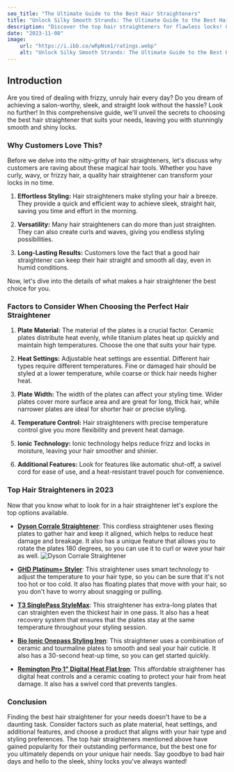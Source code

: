 ```yaml
---
seo_title: "The Ultimate Guide to the Best Hair Straighteners"
title: "Unlock Silky Smooth Strands: The Ultimate Guide to the Best Hair Straighteners"
description: "Discover the top hair straighteners for flawless locks! Get the sleek and shiny hair you desire with our expert recommendations."
date: "2023-11-08"
image:
    url: "https://i.ibb.co/wRpNsm1/ratings.webp"
    alt: "Unlock Silky Smooth Strands: The Ultimate Guide to the Best Hair Straighteners"
---
```


## Introduction

Are you tired of dealing with frizzy, unruly hair every day? Do you dream of achieving a salon-worthy, sleek, and straight look without the hassle? Look no further! In this comprehensive guide, we'll unveil the secrets to choosing the best hair straightener that suits your needs, leaving you with stunningly smooth and shiny locks.

### Why Customers Love This? ##

Before we delve into the nitty-gritty of hair straighteners, let's discuss why customers are raving about these magical hair tools. Whether you have curly, wavy, or frizzy hair, a quality hair straightener can transform your locks in no time.

1. **Effortless Styling:** Hair straighteners make styling your hair a breeze. They provide a quick and efficient way to achieve sleek, straight hair, saving you time and effort in the morning.

2. **Versatility:** Many hair straighteners can do more than just straighten. They can also create curls and waves, giving you endless styling possibilities.

3. **Long-Lasting Results:** Customers love the fact that a good hair straightener can keep their hair straight and smooth all day, even in humid conditions.

Now, let's dive into the details of what makes a hair straightener the best choice for you.

### Factors to Consider When Choosing the Perfect Hair Straightener ###

1. **Plate Material:** The material of the plates is a crucial factor. Ceramic plates distribute heat evenly, while titanium plates heat up quickly and maintain high temperatures. Choose the one that suits your hair type.

2. **Heat Settings:** Adjustable heat settings are essential. Different hair types require different temperatures. Fine or damaged hair should be styled at a lower temperature, while coarse or thick hair needs higher heat.

3. **Plate Width:** The width of the plates can affect your styling time. Wider plates cover more surface area and are great for long, thick hair, while narrower plates are ideal for shorter hair or precise styling.

4. **Temperature Control:** Hair straighteners with precise temperature control give you more flexibility and prevent heat damage.

5. **Ionic Technology:** Ionic technology helps reduce frizz and locks in moisture, leaving your hair smoother and shinier.

6. **Additional Features:** Look for features like automatic shut-off, a swivel cord for ease of use, and a heat-resistant travel pouch for convenience.

### Top Hair Straighteners in 2023 ###

Now that you know what to look for in a hair straightener let's explore the top options available.

- [**Dyson Corrale Straightener**](https://www.amazon.com/Dyson-Corrale-Hair-Straightener/dp/B086V1LN7M): This cordless straightener uses flexing plates to gather hair and keep it aligned, which helps to reduce heat damage and breakage. It also has a unique feature that allows you to rotate the plates 180 degrees, so you can use it to curl or wave your hair as well.
![Dyson Corrale Straightener](https://m.media-amazon.com/images/I/6170hdsn+1L._SX522_.jpg)

- [**GHD Platinum+ Styler**](https://www.ghdhair.com/au/hair-straighteners/ghd-platinum-plus-black-styler-hair-straightener-p-453): This straightener uses smart technology to adjust the temperature to your hair type, so you can be sure that it's not too hot or too cold. It also has floating plates that move with your hair, so you don't have to worry about snagging or pulling.

- [**T3 SinglePass StyleMax**](https://www.t3micro.com/product/singlepass-stylemax-1-inch-flat-iron): This straightener has extra-long plates that can straighten even the thickest hair in one pass. It also has a heat recovery system that ensures that the plates stay at the same temperature throughout your styling session.

- [**Bio Ionic Onepass Styling Iron**](https://www.walmart.com/ip/Bio-Ionic-OnePass-Styling-1-5-Ceramic-Flat-Iron-Hair-Straightener-Black/133917273): This straightener uses a combination of ceramic and tourmaline plates to smooth and seal your hair cuticle. It also has a 30-second heat-up time, so you can get started quickly.

- [**Remington Pro 1” Digital Heat Flat Iron**](https://www.amazon.com/REMINGTON-Straightener-Controls-Settings-S9500/dp/B003V249L0): This affordable straightener has digital heat controls and a ceramic coating to protect your hair from heat damage. It also has a swivel cord that prevents tangles.

### Conclusion

Finding the best hair straightener for your needs doesn't have to be a daunting task. Consider factors such as plate material, heat settings, and additional features, and choose a product that aligns with your hair type and styling preferences. The top hair straighteners mentioned above have gained popularity for their outstanding performance, but the best one for you ultimately depends on your unique hair needs. Say goodbye to bad hair days and hello to the sleek, shiny locks you've always wanted!